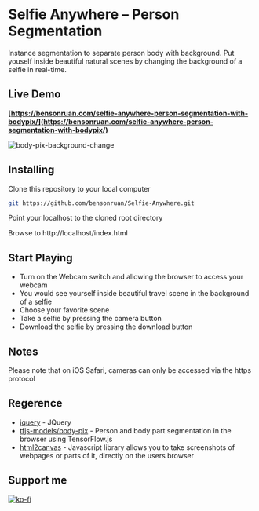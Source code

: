 # Selfie Anywhere – Person Segmentation
 Instance segmentation to separate person body with background. Put youself inside beautiful natural scenes by changing the background of a selfie in real-time.

 
 ## Live Demo
**[https://bensonruan.com/selfie-anywhere-person-segmentation-with-bodypix/](https://bensonruan.com/selfie-anywhere-person-segmentation-with-bodypix/)**

![body-pix-background-change](https://bensonruan.com/wp-content/uploads/2020/05/body-pix-demo.png)

## Installing
Clone this repository to your local computer
``` bash
git https://github.com/bensonruan/Selfie-Anywhere.git
```
Point your localhost to the cloned root directory

Browse to http://localhost/index.html 

## Start Playing
* Turn on the Webcam switch and allowing the browser to access your webcam 
* You would see yourself inside beautiful travel scene in the background of a selfie
* Choose your favorite scene
* Take a selfie by pressing the camera button
* Download the selfie by pressing the download button

## Notes
Please note that on iOS Safari, cameras can only be accessed via the https protocol 

## Regerence
* [jquery](https://code.jquery.com/jquery-3.3.1.min.js) - JQuery
* [tfjs-models/body-pix](https://github.com/tensorflow/tfjs-models/tree/master/body-pix) - Person and body part segmentation in the browser using TensorFlow.js
* [html2canvas](https://html2canvas.hertzen.com) - Javascript library allows you to take screenshots of webpages or parts of it, directly on the users browser

## Support me 
[![ko-fi](https://ko-fi.com/img/githubbutton_sm.svg)](https://ko-fi.com/W7W6METMY)

